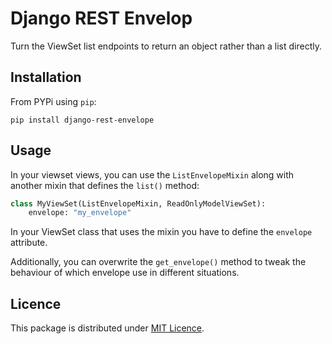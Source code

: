 # Django REST Envelop

Turn the ViewSet list endpoints to return an object rather than a list directly.

## Installation

From PYPi using `pip`:

```
pip install django-rest-envelope
```

## Usage

In your viewset views, you can use the `ListEnvelopeMixin` along with another mixin that defines the `list()` method:

```python
class MyViewSet(ListEnvelopeMixin, ReadOnlyModelViewSet):
    envelope: "my_envelope"
```

In your ViewSet class that uses the mixin you have to define the `envelope` attribute.

Additionally, you can overwrite the `get_envelope()` method to tweak the behaviour of
which envelope use in different situations.

## Licence

This package is distributed under [MIT Licence](./LICENCE).
